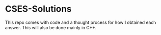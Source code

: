 # CSES-Solutions
This repo comes with code and a thought process for how I obtained each answer. This will also be done mainly in C++.
